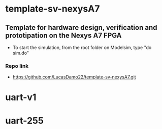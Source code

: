 # template-sv-nexysA7
## Template for hardware design, verification and prototipation on the Nexys A7 FPGA
- To start the simulation, from the root folder on Modelsim, type "do sim.do"

### Repo link
- https://github.com/LucasDamo22/template-sv-nexysA7.git

# uart-v1
# uart-255
